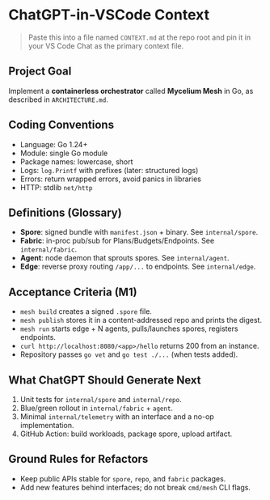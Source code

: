 # ChatGPT-in-VSCode Context

> Paste this into a file named `CONTEXT.md` at the repo root and pin it in your VS Code Chat as the primary context file.

## Project Goal
Implement a **containerless orchestrator** called **Mycelium Mesh** in Go, as described in `ARCHITECTURE.md`.

## Coding Conventions
- Language: Go 1.24+
- Module: single Go module
- Package names: lowercase, short
- Logs: `log.Printf` with prefixes (later: structured logs)
- Errors: return wrapped errors, avoid panics in libraries
- HTTP: stdlib `net/http`

## Definitions (Glossary)
- **Spore**: signed bundle with `manifest.json` + binary. See `internal/spore`.
- **Fabric**: in-proc pub/sub for Plans/Budgets/Endpoints. See `internal/fabric`.
- **Agent**: node daemon that sprouts spores. See `internal/agent`.
- **Edge**: reverse proxy routing `/app/...` to endpoints. See `internal/edge`.

## Acceptance Criteria (M1)
- `mesh build` creates a signed `.spore` file.
- `mesh publish` stores it in a content-addressed repo and prints the digest.
- `mesh run` starts edge + N agents, pulls/launches spores, registers endpoints.
- `curl http://localhost:8080/<app>/hello` returns 200 from an instance.
- Repository passes `go vet` and `go test ./...` (when tests added).

## What ChatGPT Should Generate Next
1. Unit tests for `internal/spore` and `internal/repo`.
2. Blue/green rollout in `internal/fabric` + `agent`.
3. Minimal `internal/telemetry` with an interface and a no-op implementation.
4. GitHub Action: build workloads, package spore, upload artifact.

## Ground Rules for Refactors
- Keep public APIs stable for `spore`, `repo`, and `fabric` packages.
- Add new features behind interfaces; do not break `cmd/mesh` CLI flags.
